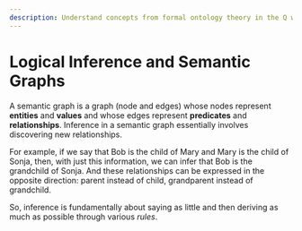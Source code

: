 ```yaml
---
description: Understand concepts from formal ontology theory in the Q way.
---
```


# Logical Inference and Semantic Graphs

A semantic graph is a graph \(node and edges\) whose nodes represent **entities** and **values** and whose edges represent **predicates**  and **relationships**.  Inference in a semantic graph essentially involves discovering new relationships.

For example, if we say that Bob is the child of Mary and Mary is the child of Sonja, then, with just this information, we can infer that Bob is the grandchild of Sonja.  And these relationships can be expressed in the opposite direction: parent instead of child, grandparent instead of grandchild.

So, inference is fundamentally about saying as little and then deriving as much as possible through various _rules_.

